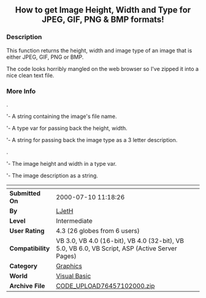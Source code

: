 ﻿<div align="center">

## How to get Image Height, Width and Type for JPEG, GIF, PNG & BMP formats\!


</div>

### Description

This function returns the height, width and image type of an image that is either JPEG, GIF, PNG or BMP.

The code looks horribly mangled on the web browser so I've zipped it into a nice clean text file.
 
### More Info
 
.

'- A string containing the image's file name.

'- A type var for passing back the height, width.

'- A string for passing back the image type as a 3 letter description.

.

'- The image height and width in a type var.

'- The image description as a string.


<span>             |<span>
---                |---
**Submitted On**   |2000-07-10 11:18:26
**By**             |[LJetH](https://github.com/Planet-Source-Code/PSCIndex/blob/master/ByAuthor/ljeth.md)
**Level**          |Intermediate
**User Rating**    |4.3 (26 globes from 6 users)
**Compatibility**  |VB 3\.0, VB 4\.0 \(16\-bit\), VB 4\.0 \(32\-bit\), VB 5\.0, VB 6\.0, VB Script, ASP \(Active Server Pages\) 
**Category**       |[Graphics](https://github.com/Planet-Source-Code/PSCIndex/blob/master/ByCategory/graphics__1-46.md)
**World**          |[Visual Basic](https://github.com/Planet-Source-Code/PSCIndex/blob/master/ByWorld/visual-basic.md)
**Archive File**   |[CODE\_UPLOAD76457102000\.zip](https://github.com/Planet-Source-Code/ljeth-how-to-get-image-height-width-and-type-for-jpeg-gif-png-bmp-formats__1-9499/archive/master.zip)








